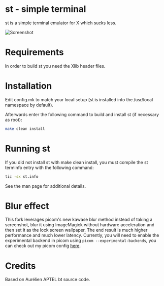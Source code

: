 # st - simple terminal

st is a simple terminal emulator for X which sucks less.

![Screenshot](https://i.imgur.com/HtHdlPu.png)

# Requirements

In order to build st you need the Xlib header files.

# Installation

Edit config.mk to match your local setup (st is installed into
the /usr/local namespace by default).

Afterwards enter the following command to build and install st (if
necessary as root):

```sh
make clean install
```

# Running st

If you did not install st with make clean install, you must compile
the st terminfo entry with the following command:

```sh
tic -sx st.info
```

See the man page for additional details.

# Blur effect

This fork leverages picom's new kawase blur method instead of taking a screenshot, blur it using ImageMagick without hardware acceleration and then set it as the lock screen wallpaper.
The end result is much higher performance and much lower latency.
Currently, you will need to enable the experimental backend in picom using `picom --experimental-backends`, you can check out my picom config [here](https://github.com/khuedoan/dotfiles/blob/master/.config/picom/picom.conf#L29).

# Credits

Based on Aurélien APTEL <aurelien dot aptel at gmail dot com> bt source code.
